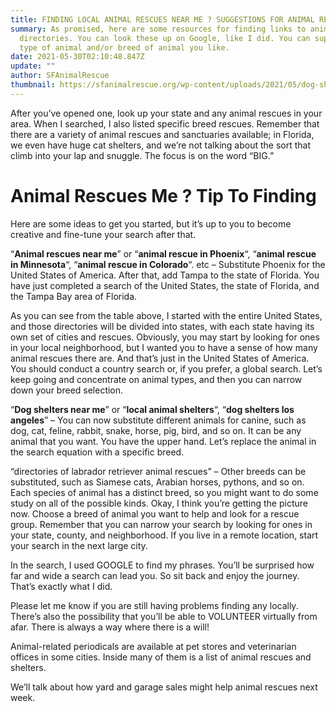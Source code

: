 ```yaml
---
title: FINDING LOCAL ANIMAL RESCUES NEAR ME ? SUGGESTIONS FOR ANIMAL RESCUE SITE
summary: As promised, here are some resources for finding links to animal rescue
  directories. You can look these up on Google, like I did. You can support any
  type of animal and/or breed of animal you like.
date: 2021-05-30T02:10:48.847Z
update: ""
author: SFAnimalRescue
thumbnail: https://sfanimalrescue.org/wp-content/uploads/2021/05/dog-shelters-near-me.jpg
---
```

After you’ve opened one, look up your state and any animal rescues in your area. When I searched, I also listed specific breed rescues. Remember that there are a variety of animal rescues and sanctuaries available; in Florida, we even have huge cat shelters, and we’re not talking about the sort that climb into your lap and snuggle. The focus is on the word “BIG.”

# Animal Rescues Me ? Tip To Finding

Here are some ideas to get you started, but it’s up to you to become creative and fine-tune your search after that.

“**Animal rescues near me**” or “**animal rescue in Phoenix**“, “**animal rescue in Minnesota**“, “**animal rescue in Colorado**“. etc – Substitute Phoenix for the United States of America. After that, add Tampa to the state of Florida. You have just completed a search of the United States, the state of Florida, and the Tampa Bay area of Florida.

As you can see from the table above, I started with the entire United States, and those directories will be divided into states, with each state having its own set of cities and rescues. Obviously, you may start by looking for ones in your local neighborhood, but I wanted you to have a sense of how many animal rescues there are. And that’s just in the United States of America. You should conduct a country search or, if you prefer, a global search. Let’s keep going and concentrate on animal types, and then you can narrow down your breed selection.

“**Dog shelters near me**” or “**local animal shelters**“, “**dog shelters los angeles**” – You can now substitute different animals for canine, such as dog, cat, feline, rabbit, snake, horse, pig, bird, and so on. It can be any animal that you want. You have the upper hand. Let’s replace the animal in the search equation with a specific breed.

“directories of labrador retriever animal rescues” – Other breeds can be substituted, such as Siamese cats, Arabian horses, pythons, and so on. Each species of animal has a distinct breed, so you might want to do some study on all of the possible kinds. Okay, I think you’re getting the picture now. Choose a breed of animal you want to help and look for a rescue group. Remember that you can narrow your search by looking for ones in your state, county, and neighborhood. If you live in a remote location, start your search in the next large city.

In the search, I used GOOGLE to find my phrases. You’ll be surprised how far and wide a search can lead you. So sit back and enjoy the journey. That’s exactly what I did.

Please let me know if you are still having problems finding any locally. There’s also the possibility that you’ll be able to VOLUNTEER virtually from afar. There is always a way where there is a will!

Animal-related periodicals are available at pet stores and veterinarian offices in some cities. Inside many of them is a list of animal rescues and shelters.

We’ll talk about how yard and garage sales might help animal rescues next week.